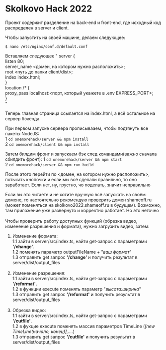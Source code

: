 # Skolkovo Hack 2022

  Проект содержит разделение на back-end и front-end, где исходный код распределен в server и client.

Чтобы запустить на своей машине, делаем следующее:

  `$ nano /etc/nginx/conf.d/default.conf`
  
Вставляем следующее 
"  server { <br/>
      listen 80; <br/>
      server_name <домен, на котором нужно расположить>; <br/>
        root <путь до папки client/dist>; <br/>
        index index.html; <br/>
      } <br/>
      location /* { <br/>
        proxy_pass localhost:<порт, который укажете в .env EXPRESS_PORT>; <br/>
      } <br/>
" 

  Теперь главная страница ссылается на index.html, а всё остальное на сервер бэкенда. 

При первом запуске сервера прописывааем, чтобы подтянуть все пакеты NodeJS: <br/> 
  1 `cd onemorehack/server && npm install` <br/>
  2 `cd onemorehack/client && npm install` 

Затем билдим фронт и запускаем бэк след командами(важно сначала сбилдить фронт):
  1 `cd onemorehack/server && npm start` <br/>
  2 `cd onemorehack/server && npm run build`

  После этого перейти по <домен, на котором нужно расположить>, потыкать кнопочки и если мы всё сделали правильно, то оно заработает. Если нет, ну, грустно, чо поделать, значит неправильно
  
  Если вы это читаете и не хотите вручную всё запускать на своём домене, то настоятельно рекомендую проверить домен shameoff.ru (может поменяться на skolkovo2022.shameoff.ru в будущем). Возможно, там приложение уже развернуто и корректно работает. Но это неточно
<br/>
<br/>
 Чтобы проверить работу доступных функций (обрезка видео, изменение разрешения и формата), нужно загрузить видео, затем:
 1. Изменение формата: <br/>
  1.1 зайти в server/src/index.ts, найти get-запрос с параметрами **'/change'**. <br/>
  1.2 поменять параметр outputFileName + "*ваш формат*" <br/>
  1.3 отправить get запрос **'/change'** и получить результат в  server/dist/output_files<br/> <br/>
 2. Изменение разрешения: <br/>
    1.1 зайти в server/src/index.ts, найти get-запрос с параметрами **'/reformat'**. <br/>
    1.2 в функции execute поменять параметр "*высота:ширина*" <br/>
    1.3 отправить get запрос **'/reformat'** и получить результат в  server/dist/output_files<br/> <br/>
 3. Обрезка видео: <br/>
    1.1 зайти в server/src/index.ts, найти get-запрос с параметрами **'/cutfile'**. <br/>
    1.2 в фукцие execute поменять массив параметров TimeLine (*[new TimeLine(начало, конец)],....*) <br/>
    1.3 отправить get запрос **'/cutfile'** и получить результат в  server/dist/output_files<br/> <br/>